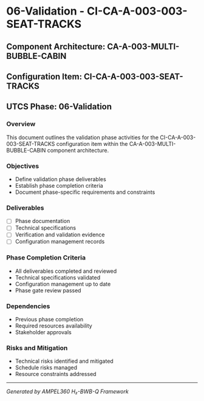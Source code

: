 # 06-Validation - CI-CA-A-003-003-SEAT-TRACKS

## Component Architecture: CA-A-003-MULTI-BUBBLE-CABIN
## Configuration Item: CI-CA-A-003-003-SEAT-TRACKS
## UTCS Phase: 06-Validation

### Overview
This document outlines the validation phase activities for the CI-CA-A-003-003-SEAT-TRACKS configuration item within the CA-A-003-MULTI-BUBBLE-CABIN component architecture.

### Objectives
- Define validation phase deliverables
- Establish phase completion criteria
- Document phase-specific requirements and constraints

### Deliverables
- [ ] Phase documentation
- [ ] Technical specifications
- [ ] Verification and validation evidence
- [ ] Configuration management records

### Phase Completion Criteria
- All deliverables completed and reviewed
- Technical specifications validated
- Configuration management up to date
- Phase gate review passed

### Dependencies
- Previous phase completion
- Required resources availability
- Stakeholder approvals

### Risks and Mitigation
- Technical risks identified and mitigated
- Schedule risks managed
- Resource constraints addressed

---
*Generated by AMPEL360 H₂-BWB-Q Framework*

